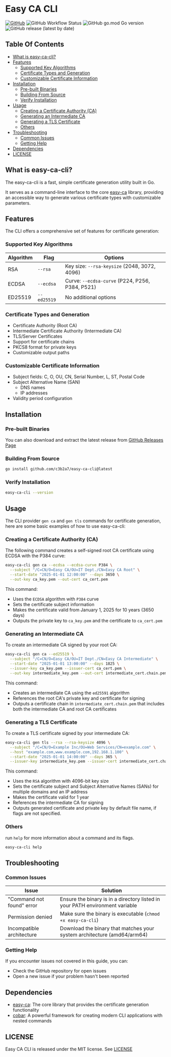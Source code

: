 # Easy CA CLI

[![GitHub](https://img.shields.io/github/license/c3b2a7/easy-ca-cli)](https://github.com/c3b2a7/easy-ca-cli/blob/master/LICENSE)
![GitHub Workflow Status](https://img.shields.io/github/actions/workflow/status/c3b2a7/easy-ca-cli/build.yml)
![GitHub go.mod Go version](https://img.shields.io/github/go-mod/go-version/c3b2a7/easy-ca-cli)
![GitHub release (latest by date)](https://img.shields.io/github/v/release/c3b2a7/easy-ca-cli)

## Table Of Contents

- [What is easy-ca-cli?](#what-is-easy-ca-cli)
- [Features](#features)
    * [Supported Key Algorithms](#supported-key-algorithms)
    * [Certificate Types and Generation](#certificate-types-and-generation)
    * [Customizable Certificate Information](#customizable-certificate-information)
- [Installation](#installation)
    * [Pre-built Binaries](#pre-built-binaries)
    * [Building From Source](#building-from-source)
    * [Verify Installation](#verify-installation)
- [Usage](#usage)
    * [Creating a Certificate Authority (CA)](#creating-a-certificate-authority-ca)
    * [Generating an Intermediate CA](#generating-an-intermediate-ca)
    * [Generating a TLS Certificate](#generating-a-tls-certificate)
    * [Others](#others)
- [Troubleshooting](#troubleshooting)
    * [Common Issues](#common-issues)
    * [Getting Help](#getting-help)
- [Dependencies](#dependencies)
- [LICENSE](#license)

## What is easy-ca-cli?

The easy-ca-cli is a fast, simple certificate generation utility built in Go.

It serves as a command-line interface to the core [easy-ca](https://github.com/c3b2a7/easy-ca) library,
providing an accessible way to generate various certificate types with customizable parameters.

## Features

The CLI offers a comprehensive set of features for certificate generation:

### Supported Key Algorithms

| Algorithm | Flag        | Options                                         |
|-----------|-------------|-------------------------------------------------|
| RSA       | `--rsa`     | Key size: `--rsa-keysize` (2048, 3072, 4096)    |
| ECDSA     | `--ecdsa`   | Curve: `--ecdsa-curve` (P224, P256, P384, P521) |
| ED25519   | `--ed25519` | No additional options                           |

### Certificate Types and Generation

- Certificate Authority (Root CA)
- Intermediate Certificate Authority (Intermediate CA)
- TLS/Server Certificates
- Support for certificate chains
- PKCS8 format for private keys
- Customizable output paths

### Customizable Certificate Information

- Subject fields: C, O, OU, CN, Serial Number, L, ST, Postal Code
- Subject Alternative Name (SAN)
    - DNS names
    - IP addresses
- Validity period configuration

## Installation

### Pre-built Binaries

You can also download and extract the latest release
from [GitHub Releases Page](https://github.com/c3b2a7/easy-ca-cli/releases)

### Building From Source

```bash
go install github.com/c3b2a7/easy-ca-cli@latest
```

### Verify Installation

```bash
easy-ca-cli --version
```

## Usage

The CLI provider `gen ca` and `gen tls` commands for certificate generation,
here are some basic examples of how to use easy-ca-cli:

### Creating a Certificate Authority (CA)

The following command creates a self-signed root CA certificate using ECDSA with the P384 curve:

```bash
easy-ca-cli gen ca --ecdsa --ecdsa-curve P384 \
  --subject "/C=CN/O=Easy CA/OU=IT Dept./CN=Easy CA Root" \
  --start-date "2025-01-01 12:00:00" --days 3650 \
  --out-key ca_key.pem --out-cert ca_cert.pem
```

This command:

- Uses the `ECDSA` algorithm with `P384` curve
- Sets the certificate subject information
- Makes the certificate valid from January 1, 2025 for 10 years (3650 days)
- Outputs the private key to `ca_key.pem` and the certificate to `ca_cert.pem`

### Generating an Intermediate CA

To create an intermediate CA signed by your root CA:

```bash
easy-ca-cli gen ca --ed25519 \
  --subject "/C=CN/O=Easy CA/OU=IT Dept./CN=Easy CA Intermediate" \
  --start-date "2025-01-01 13:00:00" --days 1825 \
  --issuer-key ca_key.pem --issuer-cert ca_cert.pem \
  --out-key intermediate_key.pem --out-cert intermediate_cert.chain.pem
```

This command:

- Creates an intermediate CA using the `ed25591` algorithm
- References the root CA's private key and certificate for signing
- Outputs a certificate chain in `intermediate_cert.chain.pem` that includes both the intermediate CA and root CA
  certificates

### Generating a TLS Certificate

To create a TLS certificate signed by your intermediate CA:

```bash
easy-ca-cli gen tls --rsa --rsa-keysize 4096 \
  --subject "/C=CN/O=Example Inc/OU=Web Services/CN=example.com" \
  --host "example.com,www.example.com,192.168.1.100" \
  --start-date "2025-01-01 14:00:00" --days 365 \
  --issuer-key intermediate_key.pem --issuer-cert intermediate_cert.chain.pem \
```

This command:

- Uses the `RSA` algorithm with 4096-bit key size
- Sets the certificate subject and Subject Alternative Names (SANs) for multiple domains and an IP address
- Makes the certificate valid for 1 year
- References the intermediate CA for signing
- Outputs generated certificate and private key by default file name, if flags are not specified.

### Others

run `help` for more information about a command and
its flags.

```bash
easy-ca-cli help
```

## Troubleshooting

### Common Issues

| Issue                     | Solution                                                                     |
|---------------------------|------------------------------------------------------------------------------|
| "Command not found" error | Ensure the binary is in a directory listed in your PATH environment variable |
| Permission denied         | Make sure the binary is executable (`chmod +x easy-ca-cli`)                  |
| Incompatible architecture | Download the binary that matches your system architecture (amd64/arm64)      |

### Getting Help

If you encounter issues not covered in this guide, you can:

- Check the GitHub repository for open issues
- Open a new issue if your problem hasn't been reported

## Dependencies

- [easy-ca](https://github.com/c3b2a7/easy-ca): The core library that provides the certificate generation functionality
- [cobar](https://github.com/spf13/cobra): A powerful framework for creating modern CLI applications with nested
  commands

## LICENSE

Easy CA CLI is released under the MIT license. See [LICENSE](https://github.com/c3b2a7/easy-ca-cli/blob/main/LICENSE)
